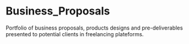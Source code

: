 # Business_Proposals
Portfolio of business proposals, products designs and pre-deliverables presented to potential clients in freelancing plateforms.
